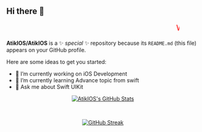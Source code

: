 ## Hi there 👋

<div align="center"> 
  <svg width="400" height="30" viewBox="0 0 400 30">
    <text x="400" y="20" font-size="20" fill="red">
      <animate attributeName="x" from="400" to="-200" dur="5s" repeatCount="indefinite" />
      Welcome to My GitHub Profile! 🚀
    </text>
  </svg>
</div>


**AtikIOS/AtikIOS** is a ✨ _special_ ✨ repository because its `README.md` (this file) appears on your GitHub profile.

Here are some ideas to get you started:

- 🔭 I’m currently working on iOS Development
- 🌱 I’m currently learning Advance topic from swift 
- 💬 Ask me about Swift UIKit




<div align="center"> 
  
  <a href="https://git.io/AtikIOS">    <img  alt="AtikIOS's GitHub Stats" src="https://awesome-github-stats.azurewebsites.net/user-stats/AtikIOS?cardType=github&theme=blueberry&preferLogin=false" />  </a>
</div>

<br>



<div align="center"> 
  
<a href="https://git.io/AtikIOS"><img src="https://git-hub-streak-stats.vercel.app?user=AtikIOS&theme=blue-green" alt="GitHub Streak" /></a>

</div>

